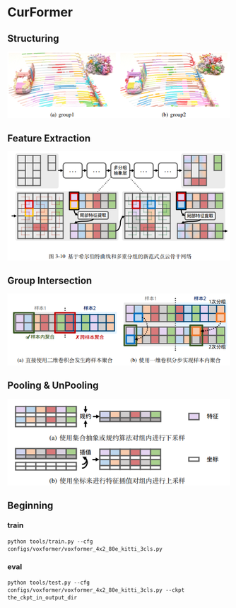 # CurFormer

## Structuring
![img.png](doc/sturcturing.png)

## Feature Extraction
![img.png](doc/pfe.png)

## Group Intersection
![img.png](doc/group_intersection.png)

## Pooling & UnPooling
![img.png](doc/pool.png)



## Beginning
### train
`python tools/train.py --cfg configs/voxformer/voxformer_4x2_80e_kitti_3cls.py`

### eval
`python tools/test.py --cfg configs/voxformer/voxformer_4x2_80e_kitti_3cls.py --ckpt the_ckpt_in_output_dir`
